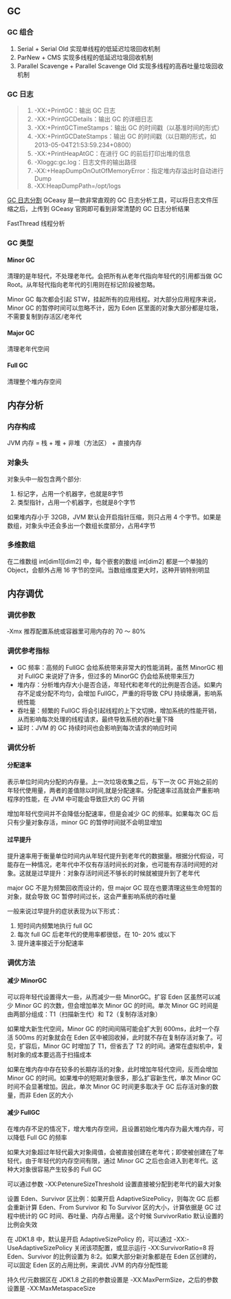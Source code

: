 ## GC

### GC 组合

1. Serial + Serial Old 实现单线程的低延迟垃圾回收机制
2. ParNew + CMS 实现多线程的低延迟垃圾回收机制
3. Parallel Scavenge + Parallel Scavenge Old 实现多线程的高吞吐量垃圾回收机制

### GC 日志

> 1. -XX:+PrintGC：输出 GC 日志
> 2. -XX:+PrintGCDetails：输出 GC 的详细日志
> 3. -XX:+PrintGCTimeStamps：输出 GC 的时间戳（以基准时间的形式）
> 4. -XX:+PrintGCDateStamps：输出 GC 的时间戳（以日期的形式，如 2013-05-04T21:53:59.234+0800）
> 5. -XX:+PrintHeapAtGC：在进行 GC 的前后打印出堆的信息
> 6. -Xloggc:gc.log：日志文件的输出路径
> 7. ‐XX:+HeapDumpOnOutOfMemoryError：指定堆内存溢出时自动进行 Dump 
> 8. ‐XX:HeapDumpPath=/opt/logs

[GC 日志分割](https://blog.gceasy.io/2016/11/15/rotating-gc-log-files/)
GCeasy 是一款非常直观的 GC 日志分析工具，可以将日志文件压缩之后，上传到 GCeasy 官网即可看到非常清楚的 GC 日志分析结果

FastThread 线程分析

### GC 类型

#### Minor GC

清理的是年轻代，不处理老年代。会把所有从老年代指向年轻代的引用都当做 GC Root。从年轻代指向老年代的引用则在标记阶段被忽略。

Minor GC 每次都会引起 STW，挂起所有的应用线程。对大部分应用程序来说，Minor GC 的暂停时间可以忽略不计，因为 Eden 区里面的对象大部分都是垃圾，不需要复制到存活区/老年代

#### Major GC

清理老年代空间

#### Full GC

清理整个堆内存空间

## 内存分析

### 内存构成

JVM 内存 = 栈 + 堆 + 非堆（方法区） + 直接内存

### 对象头

对象头中一般包含两个部分:
1. 标记字，占用一个机器字，也就是8字节
2. 类型指针，占用一个机器字，也就是8个字节

如果堆内存小于 32GB，JVM 默认会开启指针压缩，则只占用 4 个字节。如果是数组，对象头中还会多出一个数组长度部分，占用4字节

### 多维数组

在二维数组 int[dim1][dim2] 中，每个嵌套的数组 int[dim2] 都是一个单独的 Object，会额外占用 16 字节的空间。当数组维度更大时，这种开销特别明显

## 内存调优

### 调优参数

‐Xmx 推荐配置系统或容器里可用内存的 70­ ～ 80%

### 调优参考指标

- GC 频率：高频的 FullGC 会给系统带来非常大的性能消耗，虽然 MinorGC 相对 FullGC 来说好了许多，但过多的 MinorGC 仍会给系统带来压力
- 堆内存：分析堆内存大小是否合适，年轻代和老年代的比例是否合适。如果内存不足或分配不均匀，会增加 FullGC，严重的将导致 CPU 持续爆满，影响系统性能
- 吞吐量：频繁的 FullGC 将会引起线程的上下文切换，增加系统的性能开销，从而影响每次处理的线程请求，最终导致系统的吞吐量下降
- 延时：JVM 的 GC 持续时间也会影响到每次请求的响应时间

### 调优分析

#### 分配速率

表示单位时间内分配的内存量。上一次垃圾收集之后，与下一次 GC 开始之前的年轻代使用量，两者的差值除以时间,就是分配速率。分配速率过高就会严重影响程序的性能，在 JVM 中可能会导致巨大的 GC 开销

增加年轻代空间并不会降低分配速率，但是会减少 GC 的频率。如果每次 GC 后只有少量对象存活，minor GC 的暂停时间就不会明显增加

#### 过早提升

提升速率用于衡量单位时间内从年轻代提升到老年代的数据量。根据分代假设，可能存在一种情况，老年代中不仅有存活时间长的对象，也可能有存活时间短的对象。这就是过早提升：对象存活时间还不够长的时候就被提升到了老年代

major GC 不是为频繁回收而设计的，但 major GC 现在也要清理这些生命短暂的对象，就会导致 GC 暂停时间过长，这会严重影响系统的吞吐量

一般来说过早提升的症状表现为以下形式：
1. 短时间内频繁地执行 full GC
2. 每次 full GC 后老年代的使用率都很低，在 10- 20% 或以下
3. 提升速率接近于分配速率

### 调优方法

#### 减少 MinorGC

可以将年轻代设置得大一些，从而减少一些 MinorGC。扩容 Eden 区虽然可以减少 Minor GC 的次数，但会增加单次 Minor GC 的时间。单次 Minor GC 时间是由两部分组成：T1（扫描新生代）和 T2（复制存活对象）

如果增大新生代空间，Minor GC 的时间间隔可能会扩大到 600ms，此时一个存活 500ms 的对象就会在 Eden 区中被回收掉，此时就不存在复制存活对象了。可见，扩容后，Minor GC 时增加了 T1，但省去了 T2 的时间。通常在虚拟机中，复制对象的成本要远高于扫描成本

如果在堆内存中存在较多的长期存活的对象，此时增加年轻代空间，反而会增加 Minor GC 的时间。如果堆中的短期对象很多，那么扩容新生代，单次 Minor GC 时间不会显著增加。因此，单次 Minor GC 时间更多取决于 GC 后存活对象的数量，而非 Eden 区的大小

#### 减少 FullGC

在堆内存不足的情况下，增大堆内存空间，且设置初始化堆内存为最大堆内存，可以降低 Full GC 的频率

如果大对象超过年轻代最大对象阈值，会被直接创建在老年代；即使被创建在了年轻代，由于年轻代的内存空间有限，通过 Minor GC 之后也会进入到老年代。这种大对象很容易产生较多的 Full GC

可以通过参数 -XX:PetenureSizeThreshold 设置直接被分配到老年代的最大对象

设置 Eden、Survivor 区比例：如果开启 AdaptiveSizePolicy，则每次 GC 后都会重新计算 Eden、From Survivor 和 To Survivor 区的大小，计算依据是 GC 过程中统计的 GC 时间、吞吐量、内存占用量。这个时候 SurvivorRatio 默认设置的比例会失效

在 JDK1.8 中，默认是开启 AdaptiveSizePolicy 的，可以通过 -XX:-UseAdaptiveSizePolicy 关闭该项配置，或显示运行 -XX:SurvivorRatio=8 将 Eden、Survivor 的比例设置为 8:2。如果大部分新对象都是在 Eden 区创建的，可以固定 Eden 区的占用比例，来调优 JVM 的内存分配性能

持久代/元数据区在 JDK1.8 之前的参数设置是 -XX:MaxPermSize，之后的参数设置是 -XX:MaxMetaspaceSize